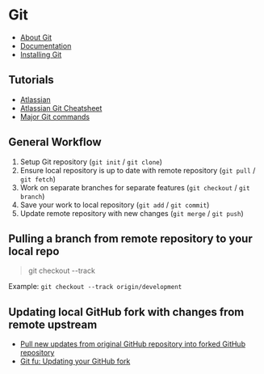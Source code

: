 # Git 
- [About Git](https://git-scm.com/about)
- [Documentation](https://git-scm.com/docs)
- [Installing Git](https://www.atlassian.com/git/tutorials/install-git)

## Tutorials
- [Atlassian](https://www.atlassian.com/git/tutorials)
- [Atlassian Git Cheatsheet](https://www.atlassian.com/git/tutorials/atlassian-git-cheatsheet)
- [Major Git commands](https://www.siteground.com/tutorials/git/commands.htm)

## General Workflow
1. Setup Git repository (`git init` / `git clone`)
2. Ensure local repository is up to date with remote repository (`git pull` / `git fetch`)
3. Work on separate branches for separate features (`git checkout` / `git branch`)
4. Save your work to local repository (`git add` / `git commit`)
5. Update remote repository with new changes (`git merge` / `git push`)

## Pulling a branch from remote repository to your local repo
> git checkout --track <branch>

Example: `git checkout --track origin/development`

## Updating local GitHub fork with changes from remote upstream
- [Pull new updates from original GitHub repository into forked GitHub repository](http://stackoverflow.com/questions/3903817/pull-new-updates-from-original-github-repository-into-forked-github-repository)
- [Git fu: Updating your GitHub fork](http://bassistance.de/2010/06/25/git-fu-updating-your-github-fork/)

